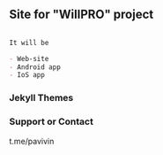 ## Site for "WillPRO" project

```markdown

It will be

- Web-site
- Android app
- IoS app

```


### Jekyll Themes


### Support or Contact

t.me/pavivin
